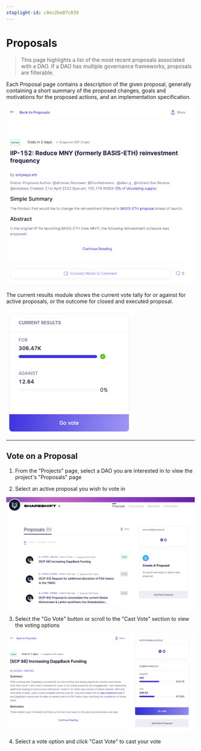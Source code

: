 ```yaml
---
stoplight-id: c8ec2be07c039
---
```


# Proposals

> This page highlights a list of the most recent proposals associated with a DAO. If a DAO has multiple governance frameworks, proposals are filterable.

Each Proposal page contains a description of the given proposal, generally containing a short summary of the proposed changes, goals and motivations for the proposed actions, and an implementation specification. 

![Proposal Page](../../../assets/images/image-7.png)

The current results module shows the current vote tally for or against for active proposals, or the outcome for closed and executed proposal.

![Vote Module](../../../assets/images/image-27.png)

***

## Vote on a Proposal

1. From the "Projects" page, select a DAO you are interested in to view the project's "Proposals" page

2. Select an active proposal you wish to vote in

![Proposals Page](../../../assets/images/shapeshift-proposals-page.png)

3. Select the "Go Vote" button or scroll to the "Cast Vote" section to view the voting options

![Go Vote](../../../assets/images/shapeshift-active-proposal.png)

4. Select a vote option and click "Cast Vote" to cast your vote
